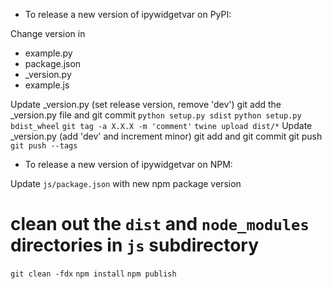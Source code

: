 - To release a new version of ipywidgetvar on PyPI:

Change version in

- example.py
- package.json
- _version.py
- example.js

Update _version.py (set release version, remove 'dev')
git add the _version.py file and git commit
`python setup.py sdist`
`python setup.py bdist_wheel`
`git tag -a X.X.X -m 'comment'`
`twine upload dist/*`
Update _version.py (add 'dev' and increment minor)
git add and git commit
git push
`git push --tags`

- To release a new version of ipywidgetvar on NPM:

Update `js/package.json` with new npm package version

# clean out the `dist` and `node_modules` directories in `js` subdirectory
`git clean -fdx`
`npm install`
`npm publish`
